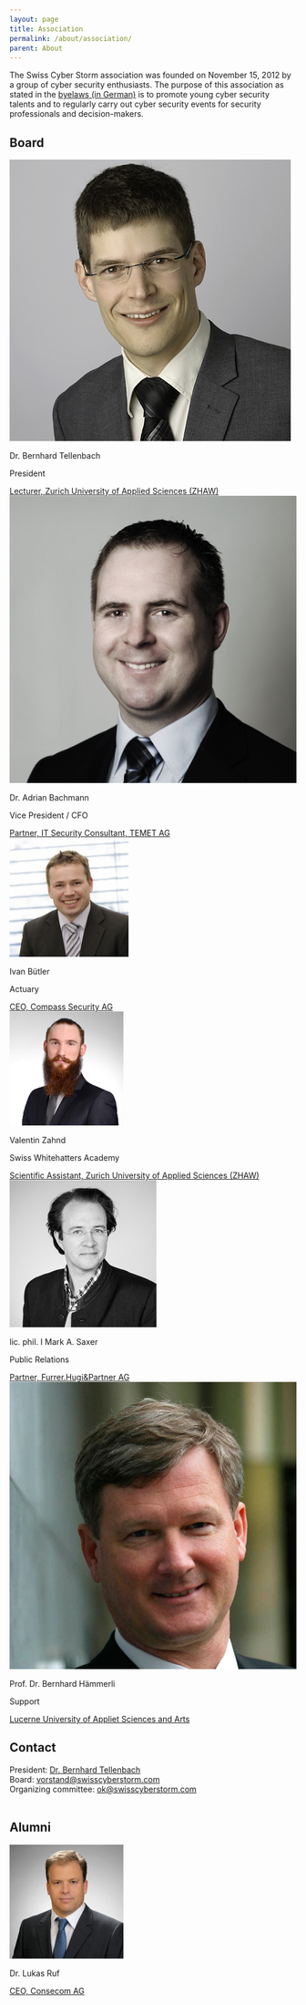 ```yaml
---
layout: page
title: Association
permalink: /about/association/
parent: About
---
```

The Swiss Cyber Storm association was founded on November 15, 2012 by a group of cyber security enthusiasts. 
The purpose of this association as stated in the <a href="/res/association/statuten.pdf">byelaws (in German)</a> is to promote young
cyber security talents and to regularly carry out cyber security events for security professionals and decision-makers.

<h2>Board</h2>
<div class="scs-portrait">
<img src="/img/about/bernhard_tellenbach.jpg" alt="Dr. Bernhard Tellenbach">
<div class="scs-portrait-description">
<p class="scs-portrait-name">Dr. Bernhard Tellenbach</p>
<p class="scs-portrait-role">President</p>
<a class="scs-portrait-affiliation" href="http://www.zhaw.ch/en/zurich-university-of-applied-sciences.html">Lecturer, Zurich University of Applied Sciences (ZHAW)</a>
</div>
</div>

<div class="scs-portrait">
<img src="/img/about/adrian_bachmann.jpg" alt="Dr. Adrian Bachmann">
<div class="scs-portrait-description">
<p class="scs-portrait-name">Dr. Adrian Bachmann</p>
<p class="scs-portrait-role">Vice President / CFO</p>
<a class="scs-portrait-affiliation" href="http://www.temet.ch/">Partner, IT Security Consultant, TEMET AG</a>
</div>
</div>

<div class="scs-portrait">
<img src="/img/about/ivan_buetler.jpg" alt="Ivan Bütler">
<div class="scs-portrait-description">
<p class="scs-portrait-name">Ivan Bütler</p>
<p class="scs-portrait-role">Actuary</p>
<a class="scs-portrait-affiliation" href="http://www.csnc.ch/en/profile/portraits/ivan-buetler.html">CEO, Compass Security AG</a>
</div>
</div>

<div class="scs-portrait">
<img src="/img/about/valentin_zahnd.jpg" alt="Valentin Zahnd">
<div class="scs-portrait-description">
<p class="scs-portrait-name">Valentin Zahnd</p>
<p class="scs-portrait-role">Swiss Whitehatters Academy </p>
<a class="scs-portrait-affiliation" href="http://www.zhaw.ch/en/zurich-university-of-applied-sciences.html">Scientific Assistant, Zurich University of Applied Sciences (ZHAW)</a>
</div>
</div>

<div class="scs-portrait">
<img src="/img/about/mark_saxer.jpg" alt="lic. phil. I Mark A. Saxer">
<div class="scs-portrait-description">
<p class="scs-portrait-name">lic. phil. I Mark A. Saxer</p>
<p class="scs-portrait-role">Public Relations</p>
<a class="scs-portrait-affiliation" href="">Partner, Furrer.Hugi&Partner AG</a>
</div>
</div>

<div class="scs-portrait">
<img src="/img/about/bernhard_haemmerli.jpg" alt="Prof. Dr. Bernhard Hämmerli">
<div class="scs-portrait-description">
<p class="scs-portrait-name">Prof. Dr. Bernhard Hämmerli</p>
<p class="scs-portrait-role">Support</p>
<a class="scs-portrait-affiliation" href="">Lucerne University of Appliet Sciences and Arts</a>
</div>
</div>


<h2>Contact</h2>
<p>
President: <a href="mailto:bernhard.tellenbach@swisscyberstorm.com" target="_blank">Dr. Bernhard Tellenbach</a><br>
Board: <a href="mailto:vorstand@swisscyberstorm.com" target="_blank">vorstand@swisscyberstorm.com</a><br>
Organizing committee: <a href="mailto:ok@swisscyberstorm.com" target="_blank">ok@swisscyberstorm.com</a><br>
<br>
</p>

<h2>Alumni</h2>

<div class="scs-portrait">
<img src="/img/about/lukas_ruf.jpg" alt="Dr. Lukas Ruf">
<div class="scs-portrait-description">
<p class="scs-portrait-name">Dr. Lukas Ruf</p>
<a class="scs-portrait-affiliation" href="https://www.consecom.com/Team-Members/lukas-ruf.html">CEO, Consecom AG</a>
</div>
</div>

